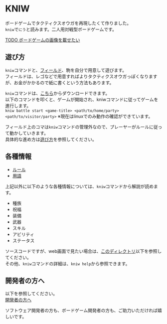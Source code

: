 
# KNIW

ボードゲームでタクティクスオウガを再現したくて作りました。  
`kniw`で`にう`と読みます。二人用対戦型ボードゲームです。

[TODO ボードゲームの画像を載せたい]()

## 遊び方
`kniw`コマンドと、[フィールド](docs/field.md)、駒を自分で用意して遊びます。  
フィールドは、レゴなどで用意すればよりタクティクスオウガっぽくなりますが、お金がかかるので紙に書くという方法もあります。  

`kniw`コマンドは、[こちら](dist/kniw)からダウンロードできます。  
以下のコマンドを叩くと、ゲームが開始され、kniwコマンドに従ってゲームを進行します。  
`kniw battle start <game-title> <path/to/home/party> <path/to/visitor/party>`
※現在はlinuxでのみ動作の確認ができています。

フィールド上のコマは`kniw`コマンドの管理外なので、プレーヤーがルールに従って動かしていきます。  
具体的な進め方は[遊び方](docs/play.md)を参照してください。

## 各種情報

- [ルール](docs/rule.md)  
- [用語](docs/dictionary.md)  

上記以外に以下のような各種情報については、`kniw`コマンドから解説が読めます。  
- 種族
- 祝福
- 装備
- 武器
- スキル
- アビリティ
- ステータス

ソースコードですが、web画面で見たい場合は、[このディレクトリ](src/data)以下を参照してください。  
その他、`kniw`コマンドの詳細は、`kniw help`から参照できます。

## 開発者の方へ
以下を参照してください。  
[開発者の方へ](docs/develop.md)

ソフトウェア開発者の方も、ボードゲーム開発者の方も、ご助力いただければ嬉しいです。

